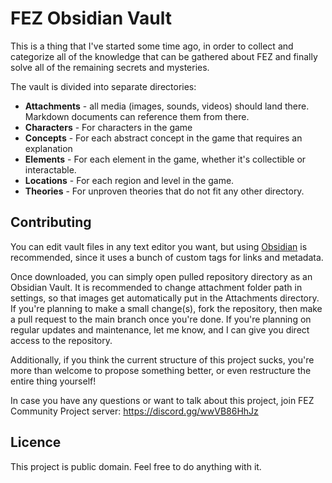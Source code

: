# FEZ Obsidian Vault

This is a thing that I've started some time ago, in order to collect and categorize all of the knowledge that can be gathered about FEZ and finally solve all of the remaining secrets and mysteries.

The vault is divided into separate directories:
- **Attachments** - all media (images, sounds, videos) should land there. Markdown documents can reference them from there.
- **Characters** - For characters in the game
- **Concepts** - For each abstract concept in the game that requires an explanation
- **Elements** - For each element in the game, whether it's collectible or interactable.
- **Locations** - For each region and level in the game.
- **Theories** - For unproven theories that do not fit any other directory.
## Contributing

You can edit vault files in any text editor you want, but using [Obsidian](https://obsidian.md/) is recommended, since it uses a bunch of custom tags for links and metadata.

Once downloaded, you can simply open pulled repository directory as an Obsidian Vault.
It is recommended to change attachment folder path in settings, so that images get automatically put in the Attachments directory.
If you're planning to make a small change(s), fork the repository, then make a pull request to the main branch once you're done.
If you're planning on regular updates and maintenance, let me know, and I can give you direct access to the repository.

Additionally, if you think the current structure of this project sucks, you're more than welcome to propose something better, or even restructure the entire thing yourself!

In case you have any questions or want to talk about this project, join FEZ Community Project server: https://discord.gg/wwVB86HhJz

## Licence

This project is public domain. Feel free to do anything with it. 